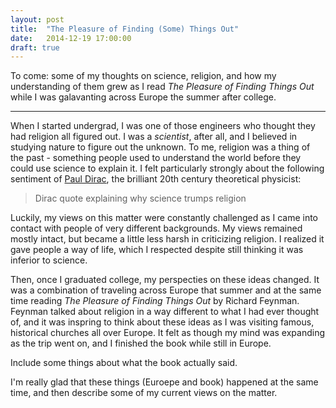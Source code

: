 ```yaml
---
layout: post
title:  "The Pleasure of Finding (Some) Things Out"
date:   2014-12-19 17:00:00
draft: true
---
```


To come: some of my thoughts on science, religion, and how my understanding of them grew as I read _The Pleasure of Finding Things Out_ while I was galavanting across Europe the summer after college.

***

When I started undergrad, I was one of those engineers who thought they had religion all figured out. I was a _scientist_, after all, and I believed in studying nature to figure out the unknown. To me, religion was a thing of the past - something people used to understand the world before they could use science to explain it. I felt particularly strongly about the following sentiment of [Paul Dirac](https://www.wikipedia.org/Paul_Dirac), the brilliant 20th century theoretical physicist:

> Dirac quote explaining why science trumps religion

Luckily, my views on this matter were constantly challenged as I came into contact with people of very different backgrounds. My views remained mostly intact, but became a little less harsh in criticizing religion. I realized it gave people a way of life, which I respected despite still thinking it was inferior to science.

Then, once I graduated college, my perspecties on these ideas changed. It was a combination of traveling across Europe that summer and at the same time reading _The Pleasure of Finding Things Out_ by Richard Feynman. Feynman talked about religion in a way different to what I had ever thought of, and it was inspring to think about these ideas as I was visiting famous, historical churches all over Europe. It felt as though my mind was expanding as the trip went on, and I finished the book while still in Europe.

Include some things about what the book actually said.

I'm really glad that these things (Euroepe and book) happened at the same time, and then describe some of my current views on the matter.